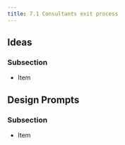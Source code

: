 ```yaml
---
title: 7.1 Consultants exit process
---
```

## Ideas

### Subsection

* Item

## Design Prompts

### Subsection

* Item
